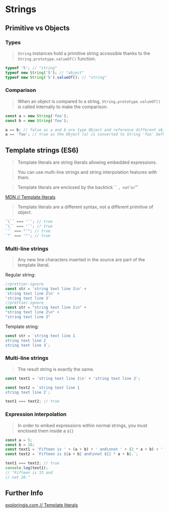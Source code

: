 # Strings

<!--section-->

## Primitive vs Objects

<!--slide-->

### Types

> `String` instances hold a primitive string accessible thanks to the `String.prototype.valueOf()` function.

```js
typeof '5'; // "string"
typeof new String('5'); // "object"
typeof new String('5').valueOf(); // "string"
```

<!--slide-->

### Comparison

> When an object is compared to a string, `String.prototype.valueOf()` is called internally to make the comparison.

```js
const a = new String('foo');
const b = new String('foo');

a == b; // false as a and b are type Object and reference different objects
a == 'foo'; // true as the Object (a) is converted to String 'foo' before comparison
```

<!--section-->

## Template strings (ES6)

> Template literals are string literals allowing embedded expressions.

> You can use multi-line strings and string interpolation features with them.

> Template literals are enclosed by the backtick `` `, not`'`or`"`

[MDN // Template literals](https://developer.mozilla.org/en-US/docs/Web/JavaScript/Reference/Template_literals)

<!--slide-->

> Template literals are a different syntax, not a different primitive of object.

```js
`\`` === '`'; // true
`\`` === '`'; // true
`'` === "'"; // true
`"` === '"'; // true
```

<!--slide-->

### Multi-line strings

> Any new line characters inserted in the source are part of the template literal.

Regular string:

```js
//prettier-ignore
const str = 'string text line 1\n' +
'string text line 2\n' +
'string text line 3'
//prettier-ignore
const str = "string text line 1\n" +
"string text line 2\n" +
"string text line 3"
```

Template string:

```js
const str = `string text line 1
string text line 2
string text line 3`;
```

<!--slide-->

### Multi-line strings

> The result string is exactly the same.

```js
const text1 = 'string text line 1\n' + 'string text line 2';

const text2 = `string text line 1
string text line 2`;

text1 === text2; // true
```

<!--slide-->

### Expression interpolation

> In order to embed expressions within normal strings, you must enclosed them inside a `${}`

```js
const a = 5;
const b = 10;
const text1 = 'Fifteen is ' + (a + b) + ' and\nnot ' + (2 * a + b) + '.';
const text2 = `Fifteen is ${a + b} and\nnot ${2 * a + b}.`;

text1 === text2; // true
console.log(text1);
// "Fifteen is 15 and
// not 20."
```

<!--section-->

## Further Info

[exploringjs.com // Template literals](http://exploringjs.com/es6/ch_template-literals.html)
